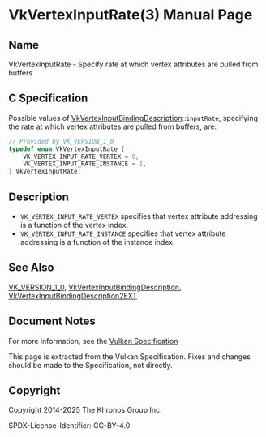 # VkVertexInputRate(3) Manual Page

## Name

VkVertexInputRate - Specify rate at which vertex attributes are pulled from buffers



## [](#_c_specification)C Specification

Possible values of [VkVertexInputBindingDescription](https://registry.khronos.org/vulkan/specs/latest/man/html/VkVertexInputBindingDescription.html)::`inputRate`, specifying the rate at which vertex attributes are pulled from buffers, are:

```c++
// Provided by VK_VERSION_1_0
typedef enum VkVertexInputRate {
    VK_VERTEX_INPUT_RATE_VERTEX = 0,
    VK_VERTEX_INPUT_RATE_INSTANCE = 1,
} VkVertexInputRate;
```

## [](#_description)Description

- `VK_VERTEX_INPUT_RATE_VERTEX` specifies that vertex attribute addressing is a function of the vertex index.
- `VK_VERTEX_INPUT_RATE_INSTANCE` specifies that vertex attribute addressing is a function of the instance index.

## [](#_see_also)See Also

[VK\_VERSION\_1\_0](https://registry.khronos.org/vulkan/specs/latest/man/html/VK_VERSION_1_0.html), [VkVertexInputBindingDescription](https://registry.khronos.org/vulkan/specs/latest/man/html/VkVertexInputBindingDescription.html), [VkVertexInputBindingDescription2EXT](https://registry.khronos.org/vulkan/specs/latest/man/html/VkVertexInputBindingDescription2EXT.html)

## [](#_document_notes)Document Notes

For more information, see the [Vulkan Specification](https://registry.khronos.org/vulkan/specs/latest/html/vkspec.html#VkVertexInputRate)

This page is extracted from the Vulkan Specification. Fixes and changes should be made to the Specification, not directly.

## [](#_copyright)Copyright

Copyright 2014-2025 The Khronos Group Inc.

SPDX-License-Identifier: CC-BY-4.0